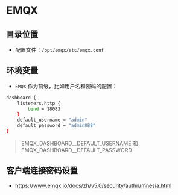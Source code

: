 # EMQX

## 目录位置
- 配置文件：`/opt/emqx/etc/emqx.conf`

## 环境变量
- `EMQX` 作为前缀，比如用户名和密码的配置：
```bash
dashboard {
    listeners.http {
        bind = 18083
    }
    default_username = "admin"
    default_password = "admin888"
}
```
> EMQX_DASHBOARD__DEFAULT_USERNAME 和 EMQX_DASHBOARD__DEFAULT_PASSWORD

## 客户端连接密码设置
- https://www.emqx.io/docs/zh/v5.0/security/authn/mnesia.html
